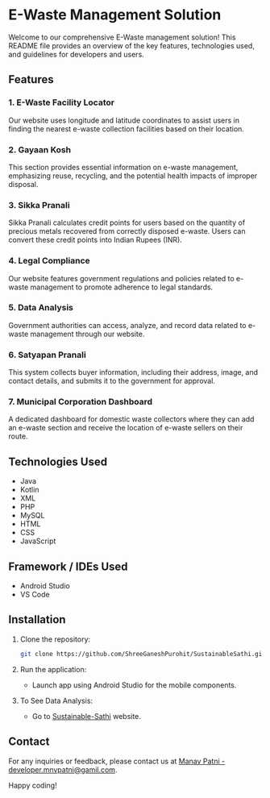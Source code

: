 # E-Waste Management Solution

Welcome to our comprehensive E-Waste management solution! This README file provides an overview of the key features, technologies used, and guidelines for developers and users.

## Features

### 1. E-Waste Facility Locator
Our website uses longitude and latitude coordinates to assist users in finding the nearest e-waste collection facilities based on their location.

### 2. Gayaan Kosh
This section provides essential information on e-waste management, emphasizing reuse, recycling, and the potential health impacts of improper disposal.

### 3. Sikka Pranali
Sikka Pranali calculates credit points for users based on the quantity of precious metals recovered from correctly disposed e-waste. Users can convert these credit points into Indian Rupees (INR).

### 4. Legal Compliance
Our website features government regulations and policies related to e-waste management to promote adherence to legal standards.

### 5. Data Analysis
Government authorities can access, analyze, and record data related to e-waste management through our website.

### 6. Satyapan Pranali
This system collects buyer information, including their address, image, and contact details, and submits it to the government for approval.

### 7. Municipal Corporation Dashboard
A dedicated dashboard for domestic waste collectors where they can add an e-waste section and receive the location of e-waste sellers on their route.

## Technologies Used
- Java
- Kotlin
- XML
- PHP
- MySQL
- HTML
- CSS
- JavaScript

## Framework / IDEs Used
- Android Studio
- VS Code

## Installation

1. Clone the repository:
   ```bash
   git clone https://github.com/ShreeGaneshPurohit/SustainableSathi.git
   ```
   
2. Run the application:
   - Launch app using Android Studio for the mobile components.

3. To See Data Analysis:
   - Go to [Sustainable-Sathi](https://sustainable-sathi.tech/) website.

## Contact

For any inquiries or feedback, please contact us at [Manav Patni - developer.mnvpatni@gamil.com](mailto:developer.mnvpatni@gamil.com).

Happy coding!

